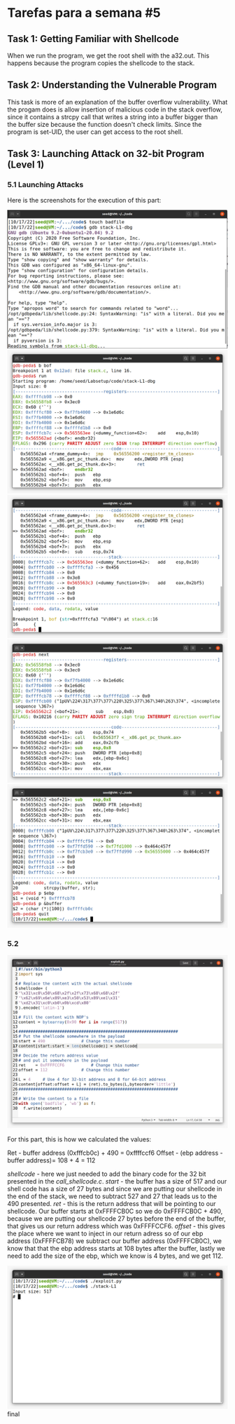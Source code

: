 # Tarefas para a semana #5

## Task 1: Getting Familiar with Shellcode

When we run the program, we get the root shell with the a32.out. This happens because the program copies the shellcode to the stack.

## Task 2: Understanding the Vulnerable Program

This task is more of an explanation of the buffer overflow vulnerability. What the progam does is allow insertion of malicious code in the stack overflow, since it contains a strcpy call that writes a string into a buffer bigger than the buffer size because the function doesn't check limits. Since the program is set-UID, the user can get access to the root shell.

## Task 3: Launching Attack on 32-bit Program (Level 1)

### 5.1 Launching Attacks
Here is the screenshots for the execution of this part:

![image-3.png](./image-3.png)
![image-4.png](./image-4.png)
![image-5.png](./image-5.png)
![image-6.png](./image-6.png)
![image-7.png](./image-7.png)

### 5.2 

![image-8.png](./image-8.png) 

For this part, this is how we calculated the values:


Ret - buffer address (0xfffcb0c) + 490 = 0xffffccf6
Offset - (ebp address - buffer address)= 108 + 4 = 112

*shellcode* - here we just needed to add the binary code for the 32 bit presented in the *call_shellcode.c*.
*start* - the buffer has a size of 517 and our shell code has a size of 27 bytes and since we are putting our shellcode in the end of the stack, we need to subtract 527 and 27 that leads us to the 490 presented.
*ret* - this is the return address that will be pointing to our shellcode. Our buffer starts at 0xFFFFCB0C so we do 0xFFFFCB0C + 490, because we are putting our shellcode 27 bytes before the end of the buffer, that gives us our return address which was 0xFFFFCCF6.
*offset* - this gives the place where we want to inject in our return adress so of our ebp address (0xFFFFCB78) we subtract our buffer address (0xFFFFCB0C), we know that that the ebp address starts at 108 bytes after the buffer, lastly we need to add the size of the ebp, which we know is 4 bytes, and we get 112.


![image-9.png](./image-9.png) final
